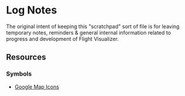 # Log Notes

The original intent of keeping this "scratchpad" sort of file is for leaving temporary notes,
reminders & general internal information related to progress and development of Flight Visualizer.

## Resources
### Symbols
- [Google Map Icons](http://kml4earth.appspot.com/icons.html)
